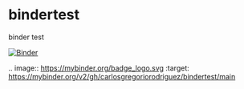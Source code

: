 # bindertest
binder test

[![Binder](https://mybinder.org/badge_logo.svg)](https://mybinder.org/v2/gh/carlosgregoriorodriguez/bindertest/main)

.. image:: https://mybinder.org/badge_logo.svg
 :target: https://mybinder.org/v2/gh/carlosgregoriorodriguez/bindertest/main
